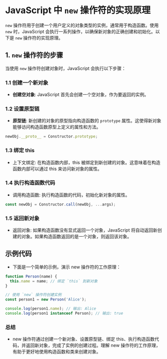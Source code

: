 # JavaScript 中 `new` 操作符的实现原理

`new` 操作符用于创建一个用户定义的对象类型的实例，通常用于构造函数。使用 `new` 时，JavaScript 会执行一系列操作，以确保新对象的正确创建和初始化。以下是 `new` 操作符的实现原理。

## 1. `new` 操作符的步骤

当使用 `new` 操作符创建对象时，JavaScript 会执行以下步骤：

### 1.1 创建一个新对象

- **创建空对象**: JavaScript 首先会创建一个空对象，作为要返回的实例。

### 1.2 设置原型链

- **原型链**: 新创建的对象的原型指向构造函数的 `prototype` 属性。这使得新对象能够访问构造函数原型上定义的属性和方法。

```js
newObj.__proto__ = Constructor.prototype;
```

### 1.3 绑定 this

- 上下文绑定: 在构造函数内部，this 被绑定到新创建的对象。这意味着在构造函数内部可以通过 this 来访问新对象的属性。

### 1.4 执行构造函数代码

- 调用构造函数: 执行构造函数的代码，初始化新对象的属性。

```js
const newObj = Constructor.call(newObj, ...args);
```

### 1.5 返回新对象

- 返回对象: 如果构造函数没有显式返回一个对象，JavaScript 将自动返回新创建的对象。如果构造函数返回的是一个对象，则返回该对象。

## 示例代码

- 下面是一个简单的示例，演示 new 操作符的工作原理：

```js
function Person(name) {
  this.name = name; // 绑定 `this` 到新对象
}

// 使用 `new` 操作符创建实例
const person1 = new Person('Alice');

console.log(person1.name); // 输出: Alice
console.log(person1 instanceof Person); // 输出: true
```

### 总结

- new 操作符通过创建一个新对象、设置原型链、绑定 this、执行构造函数代码，并返回新对象，完成了实例的创建过程。理解 new 操作符的工作原理，有助于更好地使用构造函数和类来创建对象。
